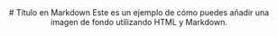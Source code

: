 <!DOCTYPE html>
<html>
<head>
<style>
  body {
    background-image: url(['ruta_de_la_imagen.jpg'](https://encrypted-tbn0.gstatic.com/images?q=tbn:ANd9GcSljVzxUxG7q7BjihGD9lVBWuShmxtFFaDHiNPVUS9Oqq72fT5QwRvsJnq5-GdytjQj83E&usqp=CAU));
    background-size: cover;
    background-repeat: no-repeat;
    padding: 100px;
    text-align: center;
  }
</style>
</head>
<body>
# Título en Markdown
Este es un ejemplo de cómo puedes añadir una imagen de fondo utilizando HTML y Markdown.
</body>
</html>
